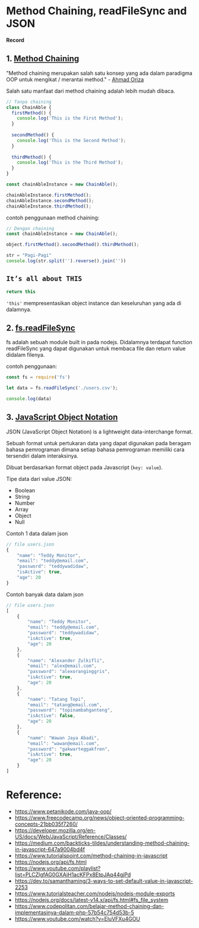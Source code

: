 # Method Chaining, readFileSync and JSON

**Record**

## 1. [Method Chaining](https://medium.com/backticks-tildes/understanding-method-chaining-in-javascript-647a9004bd4f)
"Method chaining merupakan salah satu konsep yang ada dalam paradigma OOP untuk mengikat / merantai method." - [Ahmad Oriza](https://www.codepolitan.com/belajar-method-chaining-dan-implementasinya-dalam-php-57b54c754d53b-5)

Salah satu manfaat dari method chaining adalah lebih mudah dibaca.

```js
// Tanpa chaining
class ChainAble {
  firstMethod() {
    console.log('This is the First Method');
  }
  
  secondMethod() {
    console.log('This is the Second Method');
  }
  
  thirdMethod() {
    console.log('This is the Third Method');
  }
}

const chainAbleInstance = new ChainAble();

chainAbleInstance.firstMethod();
chainAbleInstance.secondMethod();
chainAbleInstance.thirdMethod();

```

contoh penggunaan method chaining: 

```js
// Dengan chaining
const chainAbleInstance = new ChainAble();

object.firstMethod().secondMethod().thirdMethod();
```

```js
str = "Pagi-Pagi"
console.log(str.split('').reverse().join(''))
```


## `It’s all about THIS`

```js
return this
```

`'this'` mempresentasikan object instance dan keseluruhan yang ada di dalamnya.  

## 2. [fs.readFileSync](https://nodejs.org/docs/latest-v14.x/api/fs.html#fs_fs_readfilesync_path_options)
fs adalah sebuah module built in pada nodejs. Didalamnya terdapat function readFileSync yang dapat digunakan untuk membaca file dan return value didalam filenya.

contoh penggunaan:
```js
const fs = require('fs')

let data = fs.readFileSync('./users.csv');

console.log(data)
```


## 3. [JavaScript Object Notation](https://www.json.org/json-en.html)
JSON (JavaScript Object Notation) is a lightweight data-interchange format. 

Sebuah format untuk pertukaran data yang dapat digunakan pada beragam bahasa pemrograman dimana setiap bahasa pemrograman memiliki cara tersendiri dalam interaksinya. 

Dibuat berdasarkan format object pada Javascript (`key: value`).

Tipe data dari value JSON:
- Boolean
- String
- Number
- Array
- Object
- Null

Contoh 1 data dalam json
```js
// file users.json
{
    "name": "Teddy Monitor",
    "email": "teddy@email.com",
    "password": "teddywadidaw",
    "isActive": true,
    "age": 20
}
```

Contoh banyak data dalam json
```js
// file users.json
[
    {
        "name": "Teddy Monitor",
        "email": "teddy@email.com",
        "password": "teddywadidaw",
        "isActive": true,
        "age": 20
    },
    {
        "name": "Alexander Zulkifli",
        "email": "alex@email.com",
        "password": "alexoranginggris",
        "isActive": true,
        "age": 20
    },
    {
        "name": "Tatang Topi",
        "email": "tatang@email.com",
        "password": "topinambahganteng",
        "isActive": false,
        "age": 20
    },
    {
        "name": "Wawan Jaya Abadi",
        "email": "wawan@email.com",
        "password": "gakwarteggakfren",
        "isActive": true,
        "age": 20
    }
]
```

# Reference:
- https://www.petanikode.com/java-oop/
- https://www.freecodecamp.org/news/object-oriented-programming-concepts-21bb035f7260/
- https://developer.mozilla.org/en-US/docs/Web/JavaScript/Reference/Classes/
- https://medium.com/backticks-tildes/understanding-method-chaining-in-javascript-647a9004bd4f
- https://www.tutorialspoint.com/method-chaining-in-javascript
- https://nodejs.org/api/fs.html
- https://www.youtube.com/playlist?list=PLCZlgfAG0GXAiH1acKFPx8EtpJAq44gjPd
- https://dev.to/samanthaming/3-ways-to-set-default-value-in-javascript-2253
- https://www.tutorialsteacher.com/nodejs/nodejs-module-exports
- https://nodejs.org/docs/latest-v14.x/api/fs.html#fs_file_system
- https://www.codepolitan.com/belajar-method-chaining-dan-implementasinya-dalam-php-57b54c754d53b-5
- https://www.youtube.com/watch?v=EluVFXu4GOU
